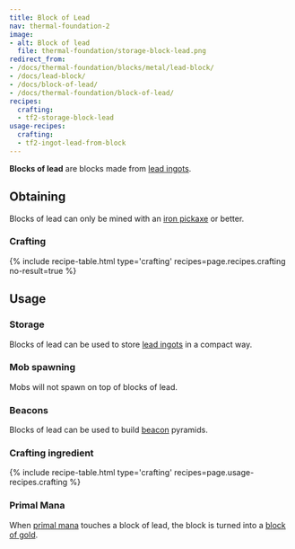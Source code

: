 ```yaml
---
title: Block of Lead
nav: thermal-foundation-2
image:
- alt: Block of lead
  file: thermal-foundation/storage-block-lead.png
redirect_from:
- /docs/thermal-foundation/blocks/metal/lead-block/
- /docs/lead-block/
- /docs/block-of-lead/
- /docs/thermal-foundation/block-of-lead/
recipes:
  crafting:
  - tf2-storage-block-lead
usage-recipes:
  crafting:
  - tf2-ingot-lead-from-block
---
```


**Blocks of lead** are blocks made from [lead ingots](/docs/thermal-foundation-2/lead-ingot/).


Obtaining
---------

Blocks of lead can only be mined with an [iron
pickaxe](https://minecraft.gamepedia.com/Pickaxe) or better.

### Crafting
{% include recipe-table.html type='crafting' recipes=page.recipes.crafting no-result=true %}


Usage
-----

### Storage
Blocks of lead can be used to store [lead ingots](/docs/thermal-foundation-2/lead-ingot/) in a
compact way.

### Mob spawning
Mobs will not spawn on top of blocks of lead.

### Beacons
Blocks of lead can be used to build
[beacon](https://minecraft.gamepedia.com/Beacon) pyramids.

### Crafting ingredient
{% include recipe-table.html type='crafting' recipes=page.usage-recipes.crafting %}

### Primal Mana
When [primal mana](/docs/thermal-foundation-2/primal-mana/) touches a block of lead, the block is
turned into a [block of gold](https://minecraft.gamepedia.com/Block_of_Gold).
